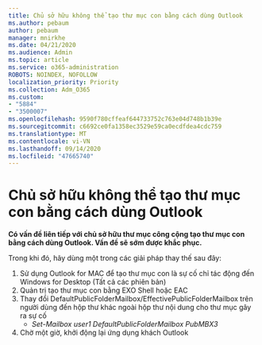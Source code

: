```yaml
---
title: Chủ sở hữu không thể tạo thư mục con bằng cách dùng Outlook
ms.author: pebaum
author: pebaum
manager: mnirkhe
ms.date: 04/21/2020
ms.audience: Admin
ms.topic: article
ms.service: o365-administration
ROBOTS: NOINDEX, NOFOLLOW
localization_priority: Priority
ms.collection: Adm_O365
ms.custom:
- "5884"
- "3500007"
ms.openlocfilehash: 9590f780cffeaf644733752c763e04d748b1b39e
ms.sourcegitcommit: c6692ce0fa1358ec3529e59ca0ecdfdea4cdc759
ms.translationtype: MT
ms.contentlocale: vi-VN
ms.lasthandoff: 09/14/2020
ms.locfileid: "47665740"
---
```

# <a name="owner-cannot-create-sub-folder-using-outlook"></a>Chủ sở hữu không thể tạo thư mục con bằng cách dùng Outlook

**Có vấn đề liên tiếp với chủ sở hữu thư mục công cộng tạo thư mục con bằng cách dùng Outlook. Vấn đề sẽ sớm được khắc phục.**

Trong khi đó, hãy dùng một trong các giải pháp thay thế sau đây:

1. Sử dụng Outlook for MAC để tạo thư mục con là sự cố chỉ tác động đến Windows for Desktop (Tất cả các phiên bản)
2. Quản trị tạo thư mục con bằng EXO Shell hoặc EAC
3. Thay đổi DefaultPublicFolderMailbox/EffectivePublicFolderMailbox trên người dùng đến hộp thư khác ngoài hộp thư nội dung cho thư mục gây ra sự cố  
    - *Set-Mailbox user1 DefaultPublicFolderMailbox PubMBX3*
4. Chờ một giờ, khởi động lại ứng dụng khách Outlook